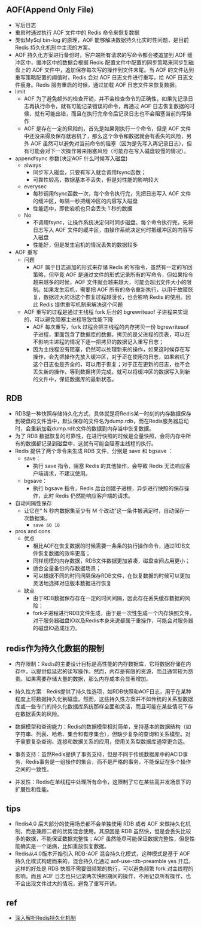  
## AOF(Append Only File)
+ 写后日志
+ 重启时通过执行 AOF 文件中的 Redis 命令来恢复数据
+ 类似MySql bin-log 的原理，AOF 能够解决数据持久化实时性问题，是目前 Redis 持久化机制中主流的方案。
+ AOF 持久化方案进行备份时，客户端所有请求的写命令都会被追加到 AOF 缓冲区中，缓冲区中的数据会根据 Redis 配置文件中配置的同步策略来同步到磁盘上的 AOF 文件中，追加保存每次写的操作到文件末尾。当 AOF 的文件达到重写策略配置的阈值时，Redis 会对 AOF 日志文件进行重写，给 AOF 日志文件瘦身。Redis 服务重启的时候，通过加载 AOF 日志文件来恢复数据。
+ limit
    + AOF 为了避免额外的检查开销，并不会检查命令的正确性，如果先记录日志再执行命令，就有可能记录错误的命令，再通过 AOF 日志恢复数据的时候，就有可能出错，而且在执行完命令后记录日志也不会阻塞当前的写操作
    + AOF 是存在一定的风险的，首先是如果刚执行一个命令，但是 AOF 文件中还没来得及保存就宕机了，那么这个命令和数据就会有丢失的风险，另外 AOF 虽然可以避免对当前命令的阻塞（因为是先写入再记录日志），但有可能会对下一次操作带来阻塞风险（可能存在写入磁盘较慢的情况）。
+ appendfsync 参数(决定AOF 什么时候写入磁盘)
    + always
        + 同步写入磁盘，只要有写入就会调用fsync函数；
        + 可靠性较高，数据基本不丢失，但是对性能的影响较大
    + everysec
        + 每秒调用fsync函数一次，每个命令执行完，先把日志写入 AOF 文件的缓冲区，每隔一秒把缓冲区的内容写入磁盘
        + 性能适中，即使宕机也只会丢失 1 秒的数据
    + No
        + 不调用fsync，让操作系统决定何时同步磁盘。每个命令执行完，先将日志写入 AOF 文件的缓冲区，由操作系统决定何时把缓冲区的内容写入磁盘
        + 性能好，但是发生宕机的情况丢失的数据较多
+ AOF 重写
    + 问题
        +  AOF 属于日志追加的形式来存储 Redis 的写指令，虽然有一定的写回策略，但毕竟 AOF 是通过文件的形式记录所有的写命令，但如果指令越来越多的时候，AOF 文件就会越来越大，可能会超出文件大小的限制。如果发生宕机，需要把 AOF 所有的命令重新执行，以用于故障恢复，数据过大的话这个恢复过程越漫长，也会影响 Redis 的使用。因此 Redis 提供重写机制来解决这个问题
    + AOF 重写的过程是通过主线程 fork 后台的 bgrewriteaof 子进程来实现的，可以避免阻塞主进程导致性能下降
        + AOF 每次重写，fork 过程会把主线程的内存拷贝一份 bgrewriteaof 子进程，里面包含了数据库的数据，拷贝的是父进程的页表，可以在不影响主进程的情况下逐一把拷贝的数据记入重写日志；
        + 因为主线程没有阻塞，仍然可以处理新来的操作，如果这时候存在写操作，会先把操作先放入缓冲区，对于正在使用的日志，如果宕机了这个日志也是齐全的，可以用于恢复；对于正在更新的日志，也不会丢失新的操作，等到数据拷贝完成，就可以将缓冲区的数据写入到新的文件中，保证数据库的最新状态。
## RDB
+ RDB是一种快照存储持久化方式，具体就是将Redis某一时刻的内存数据保存到硬盘的文件当中，默认保存的文件名为dump.rdb，而在Redis服务器启动时，会重新加载dump.rdb文件的数据到内存当中恢复数据。
+ 为了 RDB 数据恢复的可靠性，在进行快照的时候是全量快照，会将内存中所有的数据都记录到磁盘中，这就有可能会阻塞主线程的执行。
+ Redis 提供了两个命令来生成 RDB 文件，分别是 save 和 bgsave ：
    + save：
        + 执行 save 指令，阻塞 Redis 的其他操作，会导致 Redis 无法响应客户端请求，不建议使用。
    + bgsave：
        + 执行 bgsave 指令，Redis 后台创建子进程，异步进行快照的保存操作，此时 Redis 仍然能响应客户端的请求。
+ 自动间隔性保存
    + 让它在“ N 秒内数据集至少有 M 个改动”这一条件被满足时，自动保存一次数据集。
        + `save 60 10`
+ pros and cons
    + 优点
        + 相比AOF在恢复数据的时候需要一条条的执行操作命令，通过RDB文件恢复数据的效率更高；
        + 同样规模的内存数据，RDB文件数据更加紧凑，磁盘空间占用更小；
        + 适合全量备份内存数据场景；
        + 可以根据不同的时间间隔保存RDB文件，在恢复数据的时候可以更加灵活地选择对应版本数据进行恢复
    + 缺点
        + 由于RDB数据保存存在一定的时间间隔，因此存在丢失缓存数据的风险；
        + fork子进程进行RDB文件生成，由于是一次性生成一个内存快照文件，对于服务器磁盘IO以及Redis本身来说都属于重操作，可能会对服务器的磁盘IO造成压力。

## redis作为持久化数据的限制
+ 内存限制：Redis的主要设计目标是高性能的内存数据库，它将数据存储在内存中，以提供低延迟的读写操作。然而，内存是有限的资源，而且通常较为昂贵。如果需要存储大量的数据，那么内存成本会显著增加。

+ 持久性方案：Redis提供了持久性选项，如RDB快照和AOF日志，用于在某种程度上将数据持久化到磁盘。然而，这些持久性方案并不如传统的关系型数据库或一些专门的持久化数据库系统那样全面和灵活，而且可能在某些情况下存在数据丢失的风险。

+ 数据模型和查询能力：Redis的数据模型相对简单，支持基本的数据结构（如字符串、列表、哈希、集合和有序集合），但缺少复杂的查询和关系模型。对于需要复杂查询、连接和数据关系的应用，使用关系型数据库通常更合适。

+ 事务支持：虽然Redis提供了事务支持，但是不同于传统数据库中的ACID事务，Redis事务是一组操作的集合，而不是严格的事务，不能保证在多个操作之间的一致性。

+ 并发性：Redis在单线程中处理所有命令，这限制了它在某些高并发场景下的扩展性和性能。

## tips
+ Redis4.0 后大部分的使用场景都不会单独使用 RDB 或者 AOF 来做持久化机制，而是兼顾二者的优势混合使用。其原因是 RDB 虽然快，但是会丢失比较多的数据，不能保证数据完整性；AOF 虽然能尽可能保证数据完整性，但是性能确实是一个诟病，比如重放恢复数据。
+ Redis从4.0版本开始引入 RDB-AOF 混合持久化模式，这种模式是基于 AOF 持久化模式构建而来的，混合持久化通过 aof-use-rdb-preamble yes 开启。这样的好处是 RDB 快照不需要很频繁的执行，可以避免频繁 fork 对主线程的影响，而且 AOF 日志也只记录两次快照期间的操作，不用记录所有操作，也不会出现文件过大的情况，避免了重写开销。
## ref
+ [深入解析Redis持久化机制](https://zhuanlan.zhihu.com/p/648301194)